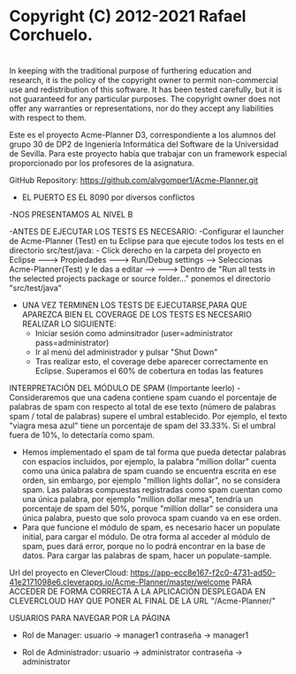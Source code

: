 # Copyright (C) 2012-2021 Rafael Corchuelo.
#
In keeping with the traditional purpose of furthering education and research, it is
the policy of the copyright owner to permit non-commercial use and redistribution of
this software. It has been tested carefully, but it is not guaranteed for any particular
purposes.  The copyright owner does not offer any warranties or representations, nor do
they accept any liabilities with respect to them.


Este es el proyecto Acme-Planner D3, correspondiente a los alumnos del grupo 30 de DP2 de 
Ingeniería Informática del Software de la Universidad de Sevilla. Para este proyecto había 
que trabajar con un framework especial proporcionado por los profesores de la asignatura.

GitHub Repository: https://github.com/alvgomper1/Acme-Planner.git

- EL PUERTO  ES EL 8090 por diversos conflictos

-NOS PRESENTAMOS AL NIVEL B

-ANTES DE EJECUTAR LOS TESTS ES NECESARIO:
	-Configurar el launcher de Acme-Planner (Test) en tu Eclipse para que ejecute todos los tests en el directorio src/test/java:
		- Click derecho en la carpeta del proyecto en Eclipse ---> Propiedades ---> Run/Debug settings --> Seleccionas Acme-Planner(Test) y le das a editar -->
		---> Dentro de "Run all tests in the selected projects package or source folder..." ponemos el directorio "src/test/java"

- UNA VEZ TERMINEN LOS TESTS DE EJECUTARSE,PARA QUE APAREZCA BIEN EL COVERAGE DE LOS TESTS ES NECESARIO REALIZAR LO SIGUIENTE:
	- Iniciar sesión como adminsitrador (user=administrator pass=administrator)
	- Ir al menú del administrador y pulsar "Shut Down"
	- Tras realizar esto, el coverage debe aparecer correctamente en Eclipse. Superamos el 60% de cobertura en todas las features

INTERPRETACIÓN DEL MÓDULO DE SPAM (Importante leerlo)
-Consideraremos que una cadena contiene spam cuando el porcentaje de palabras de spam con respecto al total de ese texto (número de palabras spam / total de palabras) supere
el umbral establecido. Por ejemplo, el texto "viagra mesa azul" tiene un porcentaje de spam del 33.33%. Si el umbral fuera de 10%, lo detectaría como spam.
- Hemos implementado el spam de tal forma que pueda detectar palabras con espacios incluidos, por ejemplo, la palabra "million dollar" cuenta como una única palabra de spam
cuando se encuentra escrita en ese orden, sin embargo, por ejemplo "million lights dollar", no se considera spam. Las palabras compuestas registradas como spam cuentan como una única palabra, por ejemplo "million dollar mesa", tendría un porcentaje de spam del 50%, porque "million dollar" se considera una única palabra, puesto que solo provoca spam cuando va en ese orden.
- Para que funcione el módulo de spam, es necesario hacer un populate initial, para cargar el módulo. De otra forma al acceder al módulo de spam, pues dará error, porque no lo podrá encontrar en la base de datos. Para cargar las palabras de spam, hacer un populate-sample.


Url del proyecto en CleverCloud: https://app-ecc8e167-f2c0-4731-ad50-41e2171098e6.cleverapps.io/Acme-Planner/master/welcome
PARA ACCEDER DE FORMA CORRECTA A LA APLICACIÓN DESPLEGADA EN CLEVERCLOUD HAY QUE PONER AL FINAL DE LA URL "/Acme-Planner/"


USUARIOS PARA NAVEGAR POR LA PÁGINA

- Rol de Manager: usuario -> manager1
                  contraseña -> manager1
           
- Rol de Administrador: usuario -> administrator
                        contraseña -> administrator
